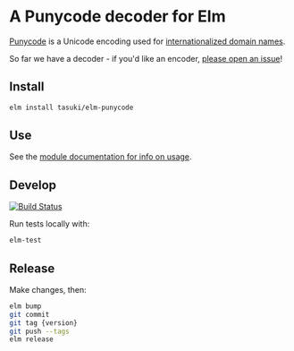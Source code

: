 # A Punycode decoder for Elm

[Punycode](https://en.wikipedia.org/wiki/Punycode) is a Unicode encoding used for [internationalized domain names](https://en.wikipedia.org/wiki/Internationalized_domain_name).

So far we have a decoder - if you'd like an encoder, [please open an issue](https://github.com/tasuki/elm-punycode/issues)!

## Install

```bash
elm install tasuki/elm-punycode
```

## Use

See the [module documentation for info on usage](https://package.elm-lang.org/packages/tasuki/elm-punycode/latest/Punycode).

## Develop

[![Build Status](https://travis-ci.org/tasuki/elm-punycode.svg?branch=master)](https://travis-ci.org/tasuki/elm-punycode)

Run tests locally with:

```bash
elm-test
```

## Release

Make changes, then:

```bash
elm bump
git commit
git tag {version}
git push --tags
elm release
```
